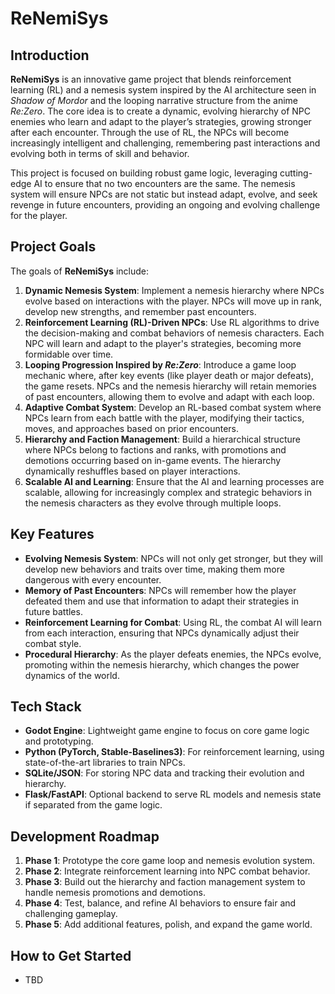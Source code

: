 # ReNemiSys

## Introduction

**ReNemiSys** is an innovative game project that blends reinforcement learning (RL) and a nemesis system inspired by the AI architecture seen in *Shadow of Mordor* and the looping narrative structure from the anime *Re:Zero*. The core idea is to create a dynamic, evolving hierarchy of NPC enemies who learn and adapt to the player’s strategies, growing stronger after each encounter. Through the use of RL, the NPCs will become increasingly intelligent and challenging, remembering past interactions and evolving both in terms of skill and behavior.

This project is focused on building robust game logic, leveraging cutting-edge AI to ensure that no two encounters are the same. The nemesis system will ensure NPCs are not static but instead adapt, evolve, and seek revenge in future encounters, providing an ongoing and evolving challenge for the player.

## Project Goals

The goals of **ReNemiSys** include:
1. **Dynamic Nemesis System**: Implement a nemesis hierarchy where NPCs evolve based on interactions with the player. NPCs will move up in rank, develop new strengths, and remember past encounters.
2. **Reinforcement Learning (RL)-Driven NPCs**: Use RL algorithms to drive the decision-making and combat behaviors of nemesis characters. Each NPC will learn and adapt to the player's strategies, becoming more formidable over time.
3. **Looping Progression Inspired by *Re:Zero***: Introduce a game loop mechanic where, after key events (like player death or major defeats), the game resets. NPCs and the nemesis hierarchy will retain memories of past encounters, allowing them to evolve and adapt with each loop.
4. **Adaptive Combat System**: Develop an RL-based combat system where NPCs learn from each battle with the player, modifying their tactics, moves, and approaches based on prior encounters.
5. **Hierarchy and Faction Management**: Build a hierarchical structure where NPCs belong to factions and ranks, with promotions and demotions occurring based on in-game events. The hierarchy dynamically reshuffles based on player interactions.
6. **Scalable AI and Learning**: Ensure that the AI and learning processes are scalable, allowing for increasingly complex and strategic behaviors in the nemesis characters as they evolve through multiple loops.

## Key Features
- **Evolving Nemesis System**: NPCs will not only get stronger, but they will develop new behaviors and traits over time, making them more dangerous with every encounter.
- **Memory of Past Encounters**: NPCs will remember how the player defeated them and use that information to adapt their strategies in future battles.
- **Reinforcement Learning for Combat**: Using RL, the combat AI will learn from each interaction, ensuring that NPCs dynamically adjust their combat style.
- **Procedural Hierarchy**: As the player defeats enemies, the NPCs evolve, promoting within the nemesis hierarchy, which changes the power dynamics of the world.

## Tech Stack
- **Godot Engine**: Lightweight game engine to focus on core game logic and prototyping.
- **Python (PyTorch, Stable-Baselines3)**: For reinforcement learning, using state-of-the-art libraries to train NPCs.
- **SQLite/JSON**: For storing NPC data and tracking their evolution and hierarchy.
- **Flask/FastAPI**: Optional backend to serve RL models and nemesis state if separated from the game logic.

## Development Roadmap
1. **Phase 1**: Prototype the core game loop and nemesis evolution system.
2. **Phase 2**: Integrate reinforcement learning into NPC combat behavior.
3. **Phase 3**: Build out the hierarchy and faction management system to handle nemesis promotions and demotions.
4. **Phase 4**: Test, balance, and refine AI behaviors to ensure fair and challenging gameplay.
5. **Phase 5**: Add additional features, polish, and expand the game world.

## How to Get Started
- TBD
